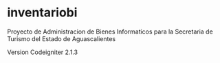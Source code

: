 # inventariobi
Proyecto de Administracion de Bienes Informaticos para la Secretaria de Turismo del Estado de Aguascalientes

Version Codeigniter 2.1.3